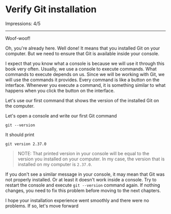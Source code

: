 # Verify Git installation

Impressions: 4/5

---

Woof-woof!

Oh, you're already here. Well done! It means that you installed Git on your computer. But we need to ensure that Git is available inside your console.

I expect that you know what a console is because we will use it through this book very often. Usually, we use a console to execute commands. What commands to execute depends on us. Since we will be working with Git, we will use the commands it provides. Every command is like a button on the interface. Whenever you execute a command, it is something similar to what happens when you click the button on the interface. 

Let's use our first command that shows the version of the installed Git on the computer.

Let's open a console and write our first Git command

```
git --version
```

It should print 

```
git version 2.37.0
```

> NOTE: That printed version in your console will be equal to the version you installed on your computer. In my case, the version that is installed on my computer is `2.37.0`. 

If you don't see a similar message in your console, it may mean that Git was not properly installed. Or at least it doesn't work inside a console. Try to restart the console and execute `git --version` command again. If nothing changes, you need to fix this problem before moving to the next chapters.

I hope your installation experience went smoothly and there were no problems. If so, let's move forward
